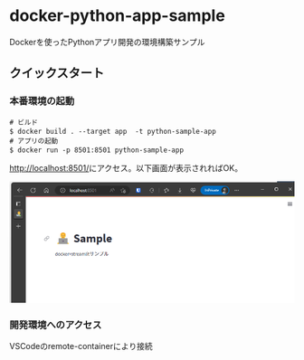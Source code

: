 # docker-python-app-sample

Dockerを使ったPythonアプリ開発の環境構築サンプル

## クイックスタート

### 本番環境の起動

```shell
# ビルド
$ docker build . --target app  -t python-sample-app
# アプリの起動
$ docker run -p 8501:8501 python-sample-app
```

<http://localhost:8501/>にアクセス。以下画面が表示されればOK。

![アプリ画面](docs/images/app.png)

### 開発環境へのアクセス

VSCodeのremote-containerにより接続
